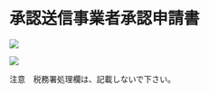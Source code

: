 # 承認送信事業者承認申請書

![](https://www.nta.go.jp/tmp/637eee41-0060-4443-928e-567121247740/images/efd1e8994f374e806b70687ecbdfdca4e5dc5e9c97442141663a95a59bc36dc9.jpg)

![](https://www.nta.go.jp/tmp/637eee41-0060-4443-928e-567121247740/images/20000e16c7ec0a5ce079cf93deac072e2259ace4abcd42851a84088bec650650.jpg)

注意　税務署処理欄は、記載しないで下さい。